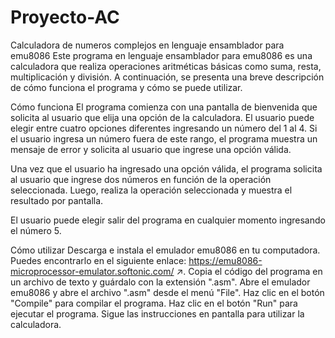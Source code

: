 # Proyecto-AC
Calculadora de numeros complejos en lenguaje ensamblador para emu8086
Este programa en lenguaje ensamblador para emu8086 es una calculadora que realiza operaciones aritméticas básicas como suma, resta, multiplicación y división. A continuación, se presenta una breve descripción de cómo funciona el programa y cómo se puede utilizar.

Cómo funciona
El programa comienza con una pantalla de bienvenida que solicita al usuario que elija una opción de la calculadora. El usuario puede elegir entre cuatro opciones diferentes ingresando un número del 1 al 4. Si el usuario ingresa un número fuera de este rango, el programa muestra un mensaje de error y solicita al usuario que ingrese una opción válida.

Una vez que el usuario ha ingresado una opción válida, el programa solicita al usuario que ingrese dos números en función de la operación seleccionada. Luego, realiza la operación seleccionada y muestra el resultado por pantalla.

El usuario puede elegir salir del programa en cualquier momento ingresando el número 5.

Cómo utilizar
Descarga e instala el emulador emu8086 en tu computadora. Puedes encontrarlo en el siguiente enlace: https://emu8086-microprocessor-emulator.softonic.com/ ↗.
Copia el código del programa en un archivo de texto y guárdalo con la extensión ".asm".
Abre el emulador emu8086 y abre el archivo ".asm" desde el menú "File".
Haz clic en el botón "Compile" para compilar el programa.
Haz clic en el botón "Run" para ejecutar el programa.
Sigue las instrucciones en pantalla para utilizar la calculadora.
